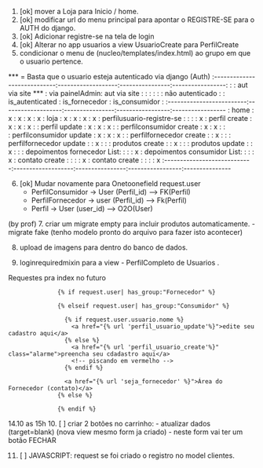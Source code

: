 1. [ok] mover a Loja para Inicio / home. 
2. [ok] modificar url do menu principal para apontar o REGISTRE-SE para o AUTH do django.
3. [ok] Adicionar registre-se na tela de login 
4. [ok] Alterar no app usuarios a view UsuarioCreate para PerfilCreate
5. condicionar o menu de (nucleo/templates/index.html) ao grupo em que o usuario pertence. 


*** = Basta que o usuario esteja autenticado via django (Auth)
:----------------------------:-------------------:----------------:-----------------:
:                            : aut via site ***      : via painelAdmin: aut via site    : 
:                            :                   :                :                     : não autenticado
:                            : is_autenticated   : is_fornecedor  : is_consumidor       :
:-------------------------:-------------------:----------------:-----------------:-----------------
: home                       :         x         :      x         :      x          :      x
: loja                       :         x         :      x         :      x          :      x
: perfilusuario-registre-se  :                   :                :                 :      x
: perfil create              :         x         :      x         :      x          : 
: perfil update              :         x         :      x         :      x          : 
: perfilconsumidor create    :         x         :      x         :                 :  
: perfilconsumidor update    :         x         :      x         :      x          :
: perfilfornecedor create    :                   :      x         :                 :
: perfilfornecedor update    :                   :      x         :                 :
: produtos create            :                   :      x         :                 :
: produtos update            :                   :      x         :                 :
: depoimentos fornecedor List:                   :                :                 :      x
: depoimentos consumidor List:                   :                :                 :      x
: contato create             :                   :                :                 :      x
: contato create             :                   :                :                 :      x
:----------------------------:-------------------:----------------:-----------------:---------------

6. [ok] Mudar novamente para Onetoonefield
    request.user 
    - PerfilConsumidor -> User (Perfil_id) --> FK(Perfil)
    - PerfilFornecedor -> user (Perfil_id) --> Fk(Perfil)
    - Perfil           -> User (user_id) --> O2O(User)

(by prof)
7. criar um migrate empty para incluir produtos automaticamente. 
    - migrate fake (tenho modelo pronto do arquivo para fazer isto acontecer)

8. upload de imagens para dentro do banco de dados. 

9. loginrequiredmixin para a view - PerfilCompleto de Usuarios . 


Requestes pra index no futuro

                  {% if request.user| has_group:"Fornecedor" %}

                  {% elseif request.user| has_group:"Consumidor" %}

                    {% if request.user.usuario.nome %}
                      <a href="{% url 'perfil_usuario_update'%}">edite seu cadastro aqui</a>
                    {% else %}
                      <a href="{% url 'perfil_usuario_create'%}" class="alarme">preencha seu cdadastro aqui</a>
                      <!-- piscando em vermelho -->
                    {% endif %}
                    
                    <a href="{% url 'seja_fornecedor' %}">Área do Fornecedor (contato)</a>
                  {% else %}

                  {% endif %}


14.10 as 15h
10. [ ] criar 2 botões no carrinho:
          - atualizar dados (target=blank) (nova view mesmo form ja criado)
          - neste form vai ter um botão FECHAR 

11. [ ] JAVASCRIPT: request se foi criado o registro no model clientes. 
